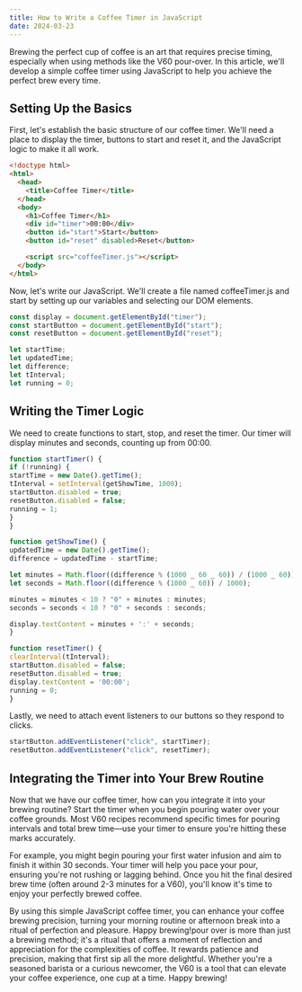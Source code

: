 ```yaml
---
title: How to Write a Coffee Timer in JavaScript
date: 2024-03-23
---
```


Brewing the perfect cup of coffee is an art that requires precise timing, especially when using methods like the V60 pour-over. In this article, we'll develop a simple coffee timer using JavaScript to help you achieve the perfect brew every time.

## Setting Up the Basics

First, let's establish the basic structure of our coffee timer. We'll need a place to display the timer, buttons to start and reset it, and the JavaScript logic to make it all work.

```html
<!doctype html>
<html>
  <head>
    <title>Coffee Timer</title>
  </head>
  <body>
    <h1>Coffee Timer</h1>
    <div id="timer">00:00</div>
    <button id="start">Start</button>
    <button id="reset" disabled>Reset</button>

    <script src="coffeeTimer.js"></script>
  </body>
</html>
```

Now, let's write our JavaScript. We'll create a file named coffeeTimer.js and start by setting up our variables and selecting our DOM elements.

```javascript
const display = document.getElementById("timer");
const startButton = document.getElementById("start");
const resetButton = document.getElementById("reset");

let startTime;
let updatedTime;
let difference;
let tInterval;
let running = 0;
```

## Writing the Timer Logic

We need to create functions to start, stop, and reset the timer. Our timer will display minutes and seconds, counting up from 00:00.

```javascript
function startTimer() {
if (!running) {
startTime = new Date().getTime();
tInterval = setInterval(getShowTime, 1000);
startButton.disabled = true;
resetButton.disabled = false;
running = 1;
}
}

function getShowTime() {
updatedTime = new Date().getTime();
difference = updatedTime - startTime;

let minutes = Math.floor((difference % (1000 _ 60 _ 60)) / (1000 _ 60));
let seconds = Math.floor((difference % (1000 _ 60)) / 1000);

minutes = minutes < 10 ? "0" + minutes : minutes;
seconds = seconds < 10 ? "0" + seconds : seconds;

display.textContent = minutes + ':' + seconds;
}

function resetTimer() {
clearInterval(tInterval);
startButton.disabled = false;
resetButton.disabled = true;
display.textContent = '00:00';
running = 0;
}
```

Lastly, we need to attach event listeners to our buttons so they respond to clicks.

```javascript
startButton.addEventListener("click", startTimer);
resetButton.addEventListener("click", resetTimer);
```

## Integrating the Timer into Your Brew Routine

Now that we have our coffee timer, how can you integrate it into your brewing routine? Start the timer when you begin pouring water over your coffee grounds. Most V60 recipes recommend specific times for pouring intervals and total brew time—use your timer to ensure you're hitting these marks accurately.

For example, you might begin pouring your first water infusion and aim to finish it within 30 seconds. Your timer will help you pace your pour, ensuring you're not rushing or lagging behind. Once you hit the final desired brew time (often around 2-3 minutes for a V60), you'll know it's time to enjoy your perfectly brewed coffee.

By using this simple JavaScript coffee timer, you can enhance your coffee brewing precision, turning your morning routine or afternoon break into a ritual of perfection and pleasure. Happy brewing!pour over is more than just a brewing method; it's a ritual that offers a moment of reflection and appreciation for the complexities of coffee. It rewards patience and precision, making that first sip all the more delightful. Whether you're a seasoned barista or a curious newcomer, the V60 is a tool that can elevate your coffee experience, one cup at a time. Happy brewing!
